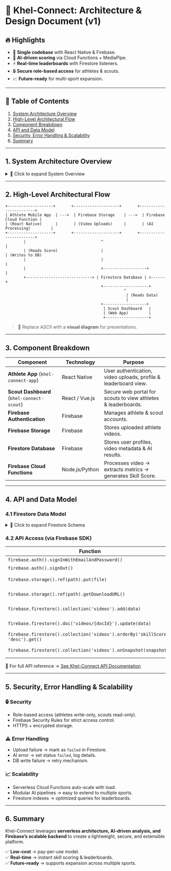 # 🏏 Khel-Connect: Architecture & Design Document (v1)

## 🔥 Highlights
- 🎯 **Single codebase** with React Native & Firebase.  
- 🤖 **AI-driven scoring** via Cloud Functions + MediaPipe.  
- ⚡ **Real-time leaderboards** with Firestore listeners.  
- 🔒 **Secure role-based access** for athletes & scouts.  
- 📈 **Future-ready** for multi-sport expansion.  

---

## 📑 Table of Contents
1. [System Architecture Overview](#1-system-architecture-overview)  
2. [High-Level Architectural Flow](#2-high-level-architectural-flow)  
3. [Component Breakdown](#3-component-breakdown)  
4. [API and Data Model](#4-api-and-data-model)  
5. [Security, Error Handling & Scalability](#5-security-error-handling--scalability)  
6. [Summary](#6-summary)  

---

## 1. System Architecture Overview
<details>
<summary>📌 Click to expand System Overview</summary>

Khel-Connect is built on a **modern, serverless, and event-driven architecture** designed for scalability, cost-effectiveness, and rapid development.  

- **Athlete App** → Cross-platform mobile app for video capture & profile management.  
- **Scout Dashboard** → Secure web portal for scouts to access leaderboards & analysis.  
- **AI Backend** → Serverless video-to-score pipeline powered by Firebase Cloud Functions.  

</details>

---

## 2. High-Level Architectural Flow
```plaintext
+--------------------+       +--------------------+       +------------------------+ 
| Athlete Mobile App  | --->  | Firebase Storage    | --->  | Firebase Cloud Function | 
| (React Native)      |       | (Video Uploads)     |       | (AI Processing)         | 
+--------------------+       +--------------------+       +------------------------+ 
        |                                 ^                            | 
        | (Reads Score)                   |                            | (Writes to DB) 
        |                                 |                            | 
        |                                 +-------------------+        | 
        +-----------------------------> | Firestore Database | <------+ 
                                          +--------------------+ 
                                                    ^ 
                                                     | (Reads Data) 
                                                     | 
                                          +-------------------+ 
                                           | Scout Dashboard   | 
                                           | (Web App)         | 
                                           +-------------------+ 
```
> 🔗 Replace ASCII with a **visual diagram** for presentations.

---

## 3. Component Breakdown

| Component | Technology | Purpose |
|-----------|------------|---------|
| **Athlete App** (`khel-connect-app`) | React Native | User authentication, video uploads, profile & leaderboard view. |
| **Scout Dashboard** (`khel-connect-scout`) | React / Vue.js | Secure web portal for scouts to view athletes & leaderboards. |
| **Firebase Authentication** | Firebase | Manages athlete & scout accounts. |
| **Firebase Storage** | Firebase | Stores uploaded athlete videos. |
| **Firestore Database** | Firebase | Stores user profiles, video metadata & AI results. |
| **Firebase Cloud Functions** | Node.js/Python | Processes video → extracts metrics → generates Skill Score. |

---

## 4. API and Data Model

### 4.1 Firestore Data Model
<details>
<summary>📂 Click to expand Firestore Schema</summary>

#### Users Collection
- **Path**: `/users/{uid}`  
- **Document ID**: `uid` (from Firebase Authentication)  

| Field | Type | Description |
|-------|------|-------------|
| `name` | string | Full name |
| `email` | string | Email address |
| `location` | string | City/State |
| `sport` | string | Primary sport (default Cricket) |
| `role` | string | `athlete` or `scout` |

#### Videos Collection
- **Path**: `/videos/{documentId}`  
- **Document ID**: Auto-generated  

| Field | Type | Description |
|-------|------|-------------|
| `userId` | string | Reference to uploading user |
| `videoUrl` | string | Public Firebase Storage URL |
| `uploadTimestamp` | timestamp | Time uploaded |
| `status` | string | `processing`, `complete`, `failed` |
| `skillScore` | number | AI-generated performance score |
| `analysisMetrics` | map/object | e.g. `{ "armAngle": 90, "swingSpeed": 75 }` |

</details>

### 4.2 API Access (via Firebase SDK)
| Function | Purpose |
|----------|---------|
| `firebase.auth().signInWithEmailAndPassword()` | User login |
| `firebase.auth().signOut()` | Logout |
| `firebase.storage().ref(path).put(file)` | Upload video |
| `firebase.storage().ref(path).getDownloadURL()` | Get video URL |
| `firebase.firestore().collection('videos').add(data)` | Create video entry |
| `firebase.firestore().doc('videos/{docId}').update(data)` | Update with AI results |
| `firebase.firestore().collection('videos').orderBy('skillScore', 'desc').get()` | Leaderboard |
| `firebase.firestore().collection('videos').onSnapshot(snapshot)` | Real-time updates |

🔗 For full API reference → [See Khel-Connect API Documentation](Khel-Connect_API_Documentation.md)

---

## 5. Security, Error Handling & Scalability

### 🔒 Security
- Role-based access (athletes write-only, scouts read-only).  
- Firebase Security Rules for strict access control.  
- HTTPS + encrypted storage.  

### ⚠️ Error Handling
- Upload failure → mark as `failed` in Firestore.  
- AI error → set status `failed`, log details.  
- DB write failure → retry mechanism.  

### 📈 Scalability
- Serverless Cloud Functions auto-scale with load.  
- Modular AI pipelines → easy to extend to multiple sports.  
- Firestore indexes → optimized queries for leaderboards.  

---

## 6. Summary
Khel-Connect leverages **serverless architecture, AI-driven analysis, and Firebase’s scalable backend** to create a lightweight, secure, and extensible platform.  

✅ **Low-cost** → pay-per-use model.  
✅ **Real-time** → instant skill scoring & leaderboards.  
✅ **Future-ready** → supports expansion across multiple sports.  
